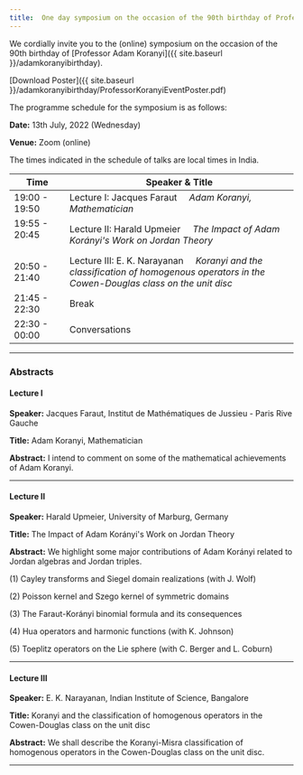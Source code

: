 ```yaml
---
title:  One day symposium on the occasion of the 90th birthday of Professor Adam Koranyi
---
```

We cordially invite you to the (online) symposium on the occasion of the 90th birthday of [Professor Adam Koranyi]({{ site.baseurl }}/adamkoranyibirthday).

[Download Poster]({{ site.baseurl }}/adamkoranyibirthday/ProfessorKoranyiEventPoster.pdf)

The programme schedule for the symposium is as follows:

__Date:__     13th July, 2022 (Wednesday)

__Venue:__  Zoom (online)

The times indicated in the schedule of talks are local times in India.

Time     |  Speaker &  Title
--- | ---
19:00 - 19:50      |    Lecture I:        Jacques Faraut &nbsp;&nbsp;&nbsp; _Adam Koranyi, Mathematician_
19:55 - 20:45 &nbsp; &nbsp; &nbsp; &nbsp; &nbsp; &nbsp; |      Lecture II:       Harald Upmeier &nbsp;&nbsp;&nbsp; _The Impact of Adam Korányi's Work on Jordan Theory_
20:50 - 21:40      |    Lecture III:      E. K. Narayanan &nbsp;&nbsp;&nbsp; _Koranyi and the classification of homogenous operators in the Cowen-Douglas class on the unit disc_
21:45 - 22:30      |    Break  &nbsp;&nbsp;&nbsp;
22:30 - 00:00      |    Conversations &nbsp;&nbsp;&nbsp;


---

### Abstracts

#### Lecture I

__Speaker:__ Jacques Faraut, Institut de Mathématiques de Jussieu - Paris Rive Gauche

__Title:__  Adam Koranyi, Mathematician

__Abstract:__ I intend to comment on some of the mathematical achievements of Adam Koranyi.

---

#### Lecture II

__Speaker:__ Harald Upmeier, University of Marburg, Germany

__Title:__  The Impact of Adam Korányi's Work on Jordan Theory


__Abstract:__ We highlight some major contributions of Adam Korányi related to Jordan algebras and Jordan triples.

(1) Cayley transforms and Siegel domain realizations (with J. Wolf)

(2) Poisson kernel and Szego kernel of symmetric domains

(3) The Faraut-Korányi binomial formula and its consequences

(4) Hua operators and harmonic functions (with K. Johnson)

(5) Toeplitz operators on the Lie sphere (with C. Berger and L. Coburn)

---

#### Lecture III

__Speaker:__ E. K. Narayanan, Indian Institute of Science, Bangalore

__Title:__  Koranyi and the classification of homogenous operators in the Cowen-Douglas class on the unit disc

__Abstract:__ We shall describe the Koranyi-Misra classification of homogenous operators in the Cowen-Douglas class on the unit disc.

---

